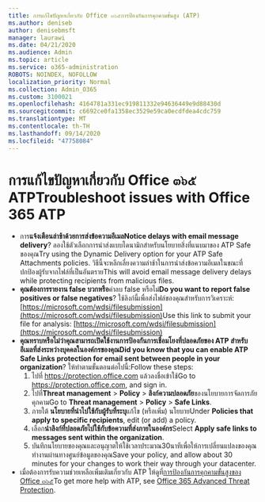 ```yaml
---
title: การแก้ไขปัญหาเกี่ยวกับ Office ๓๖๕การป้องกันการคุกคามขั้นสูง (ATP)
ms.author: deniseb
author: denisebmsft
manager: laurawi
ms.date: 04/21/2020
ms.audience: Admin
ms.topic: article
ms.service: o365-administration
ROBOTS: NOINDEX, NOFOLLOW
localization_priority: Normal
ms.collection: Admin_O365
ms.custom: 3100021
ms.openlocfilehash: 4164781a331ec919811332e94636449e9d88430d
ms.sourcegitcommit: c6692ce0fa1358ec3529e59ca0ecdfdea4cdc759
ms.translationtype: MT
ms.contentlocale: th-TH
ms.lasthandoff: 09/14/2020
ms.locfileid: "47758084"
---
```

# <a name="troubleshoot-issues-with-office-365-atp"></a><span data-ttu-id="3fcf8-102">การแก้ไขปัญหาเกี่ยวกับ Office ๓๖๕ ATP</span><span class="sxs-lookup"><span data-stu-id="3fcf8-102">Troubleshoot issues with Office 365 ATP</span></span>

- <span data-ttu-id="3fcf8-103">การ**แจ้งเตือนล่าช้าด้วยการส่งข้อความอีเมล**</span><span class="sxs-lookup"><span data-stu-id="3fcf8-103">**Notice delays with email message delivery**?</span></span> <span data-ttu-id="3fcf8-104">ลองใช้ตัวเลือกการนำส่งแบบไดนามิกสำหรับนโยบายสิ่งที่แนบมาของ ATP Safe ของคุณ</span><span class="sxs-lookup"><span data-stu-id="3fcf8-104">Try using the Dynamic Delivery option for your ATP Safe Attachments policies.</span></span> <span data-ttu-id="3fcf8-105">วิธีนี้จะหลีกเลี่ยงความล่าช้าในการนำส่งข้อความอีเมลในขณะที่ปกป้องผู้รับจากไฟล์ที่เป็นอันตราย</span><span class="sxs-lookup"><span data-stu-id="3fcf8-105">This will avoid email message delivery delays while protecting recipients from malicious files.</span></span>
- <span data-ttu-id="3fcf8-106">**คุณต้องการรายงาน false บวกหรือ**ค่าลบ false หรือไม่</span><span class="sxs-lookup"><span data-stu-id="3fcf8-106">**Do you want to report false positives or false negatives**?</span></span> <span data-ttu-id="3fcf8-107">ใช้ลิงก์นี้เพื่อส่งไฟล์ของคุณสำหรับการวิเคราะห์: [https://microsoft.com/wdsi/filesubmission](https://microsoft.com/wdsi/filesubmission)</span><span class="sxs-lookup"><span data-stu-id="3fcf8-107">Use this link to submit your file for analysis: [https://microsoft.com/wdsi/filesubmission](https://microsoft.com/wdsi/filesubmission)</span></span>
- <span data-ttu-id="3fcf8-108">**คุณทราบหรือไม่ว่าคุณสามารถเปิดใช้งานการป้องกันการเชื่อมโยงที่ปลอดภัยของ ATP สำหรับอีเมลที่ส่งระหว่างบุคคลในองค์กรของคุณ**</span><span class="sxs-lookup"><span data-stu-id="3fcf8-108">**Did you know that you can enable ATP Safe Links protection for email sent between people in your organization**?</span></span> <span data-ttu-id="3fcf8-109">ให้ทำตามขั้นตอนต่อไปนี้:</span><span class="sxs-lookup"><span data-stu-id="3fcf8-109">Follow these steps:</span></span>
    1. <span data-ttu-id="3fcf8-110">ไปที่ https://protection.office.com แล้วลงชื่อเข้าใช้</span><span class="sxs-lookup"><span data-stu-id="3fcf8-110">Go to https://protection.office.com, and sign in.</span></span>
    2. <span data-ttu-id="3fcf8-111">ไปที่**Threat management**  >  **Policy**  >  **ลิงก์ความปลอดภัย**ของนโยบายการจัดการภัยคุกคาม</span><span class="sxs-lookup"><span data-stu-id="3fcf8-111">Go to **Threat management** > **Policy** > **Safe Links**.</span></span>
    3. <span data-ttu-id="3fcf8-112">ภายใต้ **นโยบายที่นำไปใช้กับผู้รับที่ระบุ**แก้ไข (หรือเพิ่ม) นโยบาย</span><span class="sxs-lookup"><span data-stu-id="3fcf8-112">Under **Policies that apply to specific recipients**, edit (or add) a policy.</span></span>
    4. <span data-ttu-id="3fcf8-113">เลือก**นำลิงก์ที่ปลอดภัยไปใช้กับข้อความที่ส่งภายในองค์กร**</span><span class="sxs-lookup"><span data-stu-id="3fcf8-113">Select **Apply safe links to messages sent within the organization**.</span></span>
    5. <span data-ttu-id="3fcf8-114">บันทึกนโยบายของคุณและอนุญาตให้ใช้เวลาประมาณ30นาทีเพื่อให้การเปลี่ยนแปลงของคุณทำงานผ่านทางศูนย์ข้อมูลของคุณ</span><span class="sxs-lookup"><span data-stu-id="3fcf8-114">Save your policy, and allow about 30 minutes for your changes to work their way through your datacenter.</span></span>
- <span data-ttu-id="3fcf8-115">เมื่อต้องการรับความช่วยเหลือเพิ่มเติมเกี่ยวกับ ATP ให้ดูที่[การป้องกันการคุกคามขั้นสูงของ Office ๓๖๕](https://docs.microsoft.com/microsoft-365/security/office-365-security/office-365-atp)</span><span class="sxs-lookup"><span data-stu-id="3fcf8-115">To get more help with ATP, see [Office 365 Advanced Threat Protection](https://docs.microsoft.com/microsoft-365/security/office-365-security/office-365-atp).</span></span>